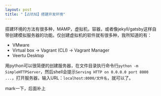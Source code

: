 ```yaml
---
layout: post
title: "【占坑帖】搭建开发环境"
---
```


搭建环境的方法有很多种，MAMP，虚拟机，容器，或者像jekyll/gatsby这样自带创建模拟服务器的功能。仅创建虚拟机的软件就有很多种，我所知道的有：

- VMware
- Virtual box -> Vagrant (CLI) -> Vagrant Manager
- Veertu Desktop

用python可以很简便的创建服务器，在文件目录执行命令行`python -m SimpleHTTPServer`，然后shell会提示`Serving HTTP on 0.0.0.0 port 8000 ...`，打开服务器，输入URL：`localhost:8000/文件名`，就可以了。

mark一下，后面补上